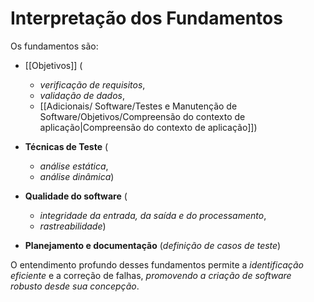 # Interpretação dos Fundamentos

Os fundamentos são:
- [[Objetivos]] (
	- *verificação de requisitos*,
	- *validação de dados*,
	- [[Adicionais/‎ Software/Testes e Manutenção de Software/Objetivos/Compreensão do contexto de aplicação|Compreensão do contexto de aplicação]])
	
- **Técnicas de Teste** (
	- *análise estática*,
	- *análise dinâmica*)
	
- **Qualidade do software** (
	- *integridade da entrada, da saída e do processamento*,
	- *rastreabilidade*)
	
- **Planejamento e documentação** (*definição de casos de teste*)

O entendimento profundo desses fundamentos permite a *identificação eficiente* e a correção de falhas, *promovendo a criação de software robusto desde sua concepção*. 